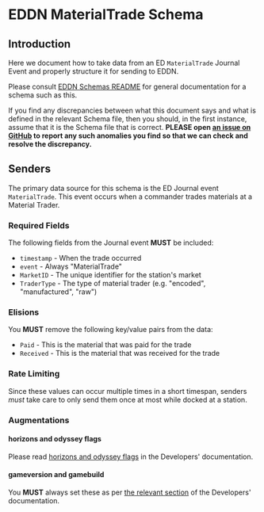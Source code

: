 # EDDN MaterialTrade Schema

## Introduction
Here we document how to take data from an ED `MaterialTrade` Journal Event and
properly structure it for sending to EDDN.

Please consult [EDDN Schemas README](./README-EDDN-schemas.md) for general
documentation for a schema such as this.

If you find any discrepancies between what this document says and what is
defined in the relevant Schema file, then you should, in the first instance,
assume that it is the Schema file that is correct.
**PLEASE open
[an issue on GitHub](https://github.com/EDCD/EDDN/issues/new/choose)
to report any such anomalies you find so that we can check and resolve the
discrepancy.**

## Senders
The primary data source for this schema is the ED Journal event `MaterialTrade`.
This event occurs when a commander trades materials at a Material Trader.

### Required Fields
The following fields from the Journal event **MUST** be included:
- `timestamp` - When the trade occurred
- `event` - Always "MaterialTrade"
- `MarketID` - The unique identifier for the station's market
- `TraderType` - The type of material trader (e.g. "encoded", "manufactured", "raw")

### Elisions
You **MUST** remove the following key/value pairs from the data:
- `Paid` - This is the material that was paid for the trade
- `Received` - This is the material that was received for the trade

### Rate Limiting
Since these values can occur multiple times in a short timespan, senders
*must* take care to only send them once at most while docked at a station.

### Augmentations
#### horizons and odyssey flags
Please read [horizons and odyssey flags](../docs/Developers.md#horizons-and-odyssey-flags)
in the Developers' documentation.

#### gameversion and gamebuild
You **MUST** always set these as per [the relevant section](../docs/Developers.md#gameversions-and-gamebuild)
of the Developers' documentation. 